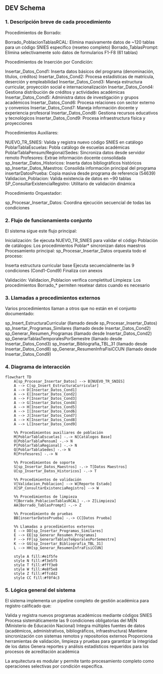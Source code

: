 ## DEV Schema

### 1. Descripción breve de cada procedimiento
Procedimientos de Borrado:

Borrado_PoblacionTablasRCAL: Elimina masivamente datos de ~120 tablas para un código SNIES específico (reseteo completo)
Borrado_TablasPrompt: Elimina selectivamente solo datos de formularios F1-F8 (61 tablas)

Procedimientos de Inserción por Condición:

Insertar_Datos_Cond1: Inserta datos básicos del programa (denominación, títulos, créditos)
Insertar_Datos_Cond2: Procesa estadísticas de matrícula, deserción y empleabilidad
Insertar_Datos_Cond3: Maneja estructura curricular, proyección social e internacionalización
Insertar_Datos_Cond4: Gestiona distribución de créditos y actividades académicas
Insertar_Datos_Cond5: Administra datos de investigación y grupos académicos
Insertar_Datos_Cond6: Procesa relaciones con sector externo y convenios
Insertar_Datos_Cond7: Maneja información docente y experiencia profesoral
Insertar_Datos_Cond8: Gestiona recursos educativos y tecnológicos
Insertar_Datos_Cond9: Procesa infraestructura física y proyecciones

Procedimientos Auxiliares:

NUEVO_TR_SNIES: Valida y registra nuevo código SNIES en catálogo
PoblarTablaEscuelas: Pobla catálogo de escuelas académicas
PoblarTablaPensum/Regional/Sedes: Sincroniza datos desde servidor remoto
Profesores: Extrae información docente consolidada
sp_Insertar_Datos_Historicos: Inserta datos bibliográficos históricos
sp_Insertar_Datos_Maestros: Consolida información principal del programa
insertarDatosPrueba: Copia masiva desde programa de referencia (54639)
Validacion_Poblacion: Valida existencia de datos en ~90 tablas
SP_ConsultarExistenciaRegistro: Utilitario de validación dinámica

Procedimiento Orquestador:

sp_Procesar_Insertar_Datos: Coordina ejecución secuencial de todas las condiciones

### 2. Flujo de funcionamiento conjunto
El sistema sigue este flujo principal:

Inicialización: Se ejecuta NUEVO_TR_SNIES para validar el código
Población de catálogos: Los procedimientos Poblar* sincronizan datos maestros
Procesamiento principal: sp_Procesar_Insertar_Datos orquesta todo el proceso:

Inserta estructura curricular base
Ejecuta secuencialmente las 9 condiciones (Cond1-Cond9)
Finaliza con anexos


Validación: Validacion_Poblacion verifica completitud
Limpieza: Los procedimientos Borrado_* permiten resetear datos cuando es necesario

### 3. Llamadas a procedimientos externos
Varios procedimientos llaman a otros que no están en el conjunto documentado:

sp_Insert_EstructuraCurricular (llamado desde sp_Procesar_Insertar_Datos)
sp_Insertar_Programas_Similares (llamado desde Insertar_Datos_Cond2)
sp_Generar_Resumen_Programas (llamado desde Insertar_Datos_Cond2)
sp_GenerarTablasTemporalesPorSemestre (llamado desde Insertar_Datos_Cond3)
sp_Insertar_Bibliografia_TBL_31 (llamado desde Insertar_Datos_Cond8)
sp_Generar_ResumenInfraFisiCCUN (llamado desde Insertar_Datos_Cond9)

### 4. Diagrama de interacción

```mermaid
flowchart TD
    A[sp_Procesar_Insertar_Datos] --> B[NUEVO_TR_SNIES]
    A --> C[sp_Insert_EstructuraCurricular]
    A --> D[Insertar_Datos_Cond1]
    A --> E[Insertar_Datos_Cond2]
    A --> F[Insertar_Datos_Cond3]
    A --> G[Insertar_Datos_Cond4]
    A --> H[Insertar_Datos_Cond5]
    A --> I[Insertar_Datos_Cond6]
    A --> J[Insertar_Datos_Cond7]
    A --> K[Insertar_Datos_Cond8]
    A --> L[Insertar_Datos_Cond9]
    
    %% Procedimientos auxiliares de población
    M[PoblarTablaEscuelas] -.-> N[Catálogos Base]
    O[PoblarTablaPensum] -.-> N
    P[PoblarTablaRegional] -.-> N
    Q[PoblarTablaSedes] -.-> N
    R[Profesores] -.-> N
    
    %% Procedimientos de soporte
    S[sp_Insertar_Datos_Maestros] -.-> T[Datos Maestros]
    U[sp_Insertar_Datos_Historicos] -.-> T
    
    %% Procedimientos de validación
    V[Validacion_Poblacion] --> W[Reporte Estado]
    X[SP_ConsultarExistenciaRegistro] --> W
    
    %% Procedimientos de limpieza
    Y[Borrado_PoblacionTablasRCAL] -.-> Z[Limpieza]
    AA[Borrado_TablasPrompt] -.-> Z
    
    %% Procedimiento de pruebas
    BB[insertarDatosPrueba] -.-> CC[Datos Prueba]
    
    %% Llamadas a procedimientos externos
    E --> DD[sp_Insertar_Programas_Similares]
    E --> EE[sp_Generar_Resumen_Programas]
    F --> FF[sp_GenerarTablasTemporalesPorSemestre]
    K --> GG[sp_Insertar_Bibliografia_TBL_31]
    L --> HH[sp_Generar_ResumenInfraFisiCCUN]
    
    style A fill:#e1f5fe
    style N fill:#f3e5f5
    style T fill:#fff3e0
    style W fill:#e8f5e8
    style Z fill:#ffcdd2
    style CC fill:#f0f4c3
```

### 5. Lógica general del sistema
El sistema implementa un pipeline completo de gestión académica para registro calificado que:

Valida y registra nuevos programas académicos mediante códigos SNIES
Procesa sistemáticamente las 9 condiciones obligatorias del MEN (Ministerio de Educación Nacional)
Integra múltiples fuentes de datos (académicos, administrativos, bibliográficos, infraestructura)
Mantiene sincronización con sistemas remotos y repositorios externos
Proporciona herramientas de validación, limpieza y pruebas para garantizar la integridad de los datos
Genera reportes y análisis estadísticos requeridos para los procesos de acreditación académica

La arquitectura es modular y permite tanto procesamiento completo como operaciones selectivas por condición específica.